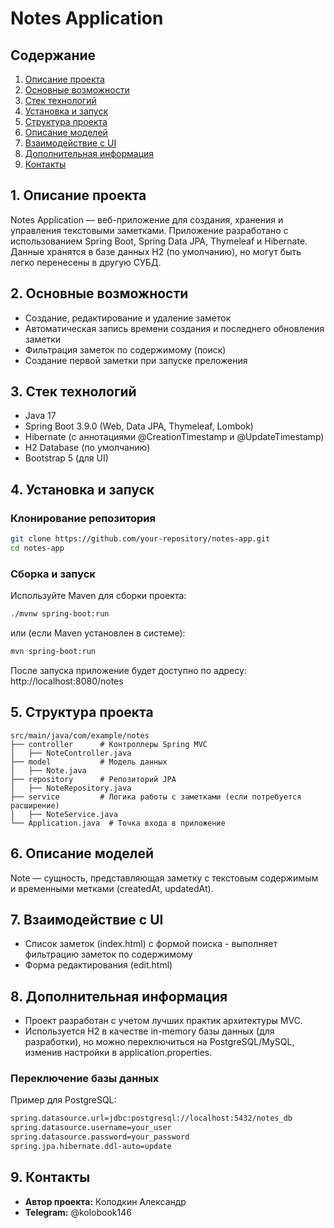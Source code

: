 # Notes Application

## Содержание

1. [Описание проекта](#1-описание-проекта)
2. [Основные возможности](#2-основные-возможности)
3. [Стек технологий](#3-стек-технологий)
4. [Установка и запуск](#4-установка-и-запуск)
5. [Структура проекта](#5-структура-проекта)
6. [Описание моделей](#6-описание-моделей)
7. [Взаимодействие с UI](#7-взаимодействие-с-ui)
8. [Дополнительная информация](#8-дополнительная-информация)
9. [Контакты](#9-контакты)

## 1. Описание проекта
Notes Application — веб-приложение для создания, хранения и управления текстовыми заметками.
Приложение разработано с использованием Spring Boot, Spring Data JPA, Thymeleaf и Hibernate.
Данные хранятся в базе данных H2 (по умолчанию), но могут быть легко перенесены в другую СУБД.

## 2. Основные возможности
- Создание, редактирование и удаление заметок
- Автоматическая запись времени создания и последнего обновления заметки
- Фильтрация заметок по содержимому (поиск)
- Создание первой заметки при запуске преложения

## 3. Стек технологий
- Java 17
- Spring Boot 3.9.0 (Web, Data JPA, Thymeleaf, Lombok)
- Hibernate (с аннотациями @CreationTimestamp и @UpdateTimestamp)
- H2 Database (по умолчанию)
- Bootstrap 5 (для UI)

## 4. Установка и запуск
### Клонирование репозитория
```sh
git clone https://github.com/your-repository/notes-app.git
cd notes-app
```

### Сборка и запуск
Используйте Maven для сборки проекта:
```sh
./mvnw spring-boot:run
```
или (если Maven установлен в системе):
```sh
mvn spring-boot:run
```
После запуска приложение будет доступно по адресу:
http://localhost:8080/notes

## 5. Структура проекта
```
src/main/java/com/example/notes
├── controller      # Контроллеры Spring MVC
│   ├── NoteController.java
├── model           # Модель данных
│   ├── Note.java
├── repository      # Репозиторий JPA
│   ├── NoteRepository.java
├── service         # Логика работы с заметками (если потребуется расширение)
│   ├── NoteService.java
└── Application.java  # Точка входа в приложение
```

## 6. Описание моделей
Note — сущность, представляющая заметку с текстовым содержимым и временными метками (createdAt, updatedAt).

## 7. Взаимодействие с UI
- Список заметок (index.html) с формой поиска - выполняет фильтрацию заметок по содержимому
- Форма редактирования (edit.html)

## 8. Дополнительная информация
- Проект разработан с учетом лучших практик архитектуры MVC.
- Используется H2 в качестве in-memory базы данных (для разработки), но можно переключиться на PostgreSQL/MySQL, изменив настройки в application.properties.

### Переключение базы данных
Пример для PostgreSQL:
```sh
spring.datasource.url=jdbc:postgresql://localhost:5432/notes_db
spring.datasource.username=your_user
spring.datasource.password=your_password
spring.jpa.hibernate.ddl-auto=update
```

## 9. Контакты
- **Автор проекта:** Колодкин Александр
- **Telegram:** @kolobook146
